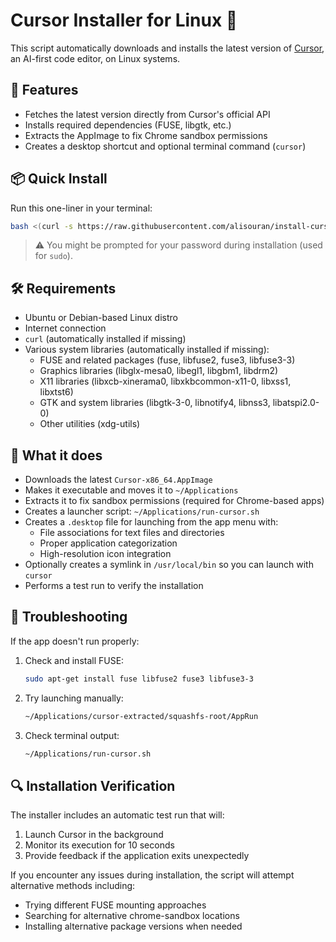 # Cursor Installer for Linux 🐧

This script automatically downloads and installs the latest version of [Cursor](https://www.cursor.com), an AI-first code editor, on Linux systems.

## 🚀 Features

- Fetches the latest version directly from Cursor's official API
- Installs required dependencies (FUSE, libgtk, etc.)
- Extracts the AppImage to fix Chrome sandbox permissions
- Creates a desktop shortcut and optional terminal command (`cursor`)

## 📦 Quick Install

Run this one-liner in your terminal:

```bash
bash <(curl -s https://raw.githubusercontent.com/alisouran/install-cursor/main/install.sh)
```

> ⚠️ You might be prompted for your password during installation (used for `sudo`).

## 🛠 Requirements

- Ubuntu or Debian-based Linux distro
- Internet connection
- `curl` (automatically installed if missing)
- Various system libraries (automatically installed if missing):
  - FUSE and related packages (fuse, libfuse2, fuse3, libfuse3-3)
  - Graphics libraries (libglx-mesa0, libegl1, libgbm1, libdrm2)
  - X11 libraries (libxcb-xinerama0, libxkbcommon-x11-0, libxss1, libxtst6)
  - GTK and system libraries (libgtk-3-0, libnotify4, libnss3, libatspi2.0-0)
  - Other utilities (xdg-utils)

## 📁 What it does

- Downloads the latest `Cursor-x86_64.AppImage`
- Makes it executable and moves it to `~/Applications`
- Extracts it to fix sandbox permissions (required for Chrome-based apps)
- Creates a launcher script: `~/Applications/run-cursor.sh`
- Creates a `.desktop` file for launching from the app menu with:
  - File associations for text files and directories
  - Proper application categorization
  - High-resolution icon integration
- Optionally creates a symlink in `/usr/local/bin` so you can launch with `cursor`
- Performs a test run to verify the installation

## 🐛 Troubleshooting

If the app doesn't run properly:

1. Check and install FUSE:

   ```bash
   sudo apt-get install fuse libfuse2 fuse3 libfuse3-3
   ```

2. Try launching manually:

   ```bash
   ~/Applications/cursor-extracted/squashfs-root/AppRun
   ```

3. Check terminal output:
   ```bash
   ~/Applications/run-cursor.sh
   ```

## 🔍 Installation Verification

The installer includes an automatic test run that will:

1. Launch Cursor in the background
2. Monitor its execution for 10 seconds
3. Provide feedback if the application exits unexpectedly

If you encounter any issues during installation, the script will attempt alternative methods including:

- Trying different FUSE mounting approaches
- Searching for alternative chrome-sandbox locations
- Installing alternative package versions when needed
